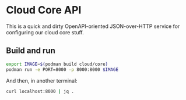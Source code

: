# Cloud Core API

This is a quick and dirty OpenAPI-oriented JSON-over-HTTP service for
configuring our cloud core stuff.

## Build and run

```bash
export IMAGE=$(podman build cloud/core)
podman run -e PORT=8000 -p 8000:8000 $IMAGE
```

And then, in another terminal:

```bash
curl localhost:8000 | jq .
```
